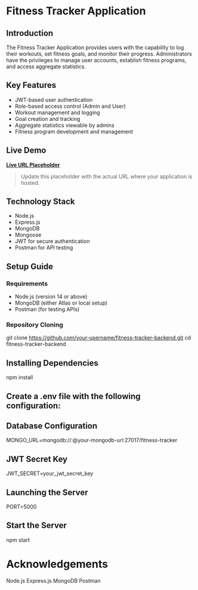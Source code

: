 # Fitness Tracker Application

## Introduction

The Fitness Tracker Application provides users with the capability to log their workouts, set fitness goals, and monitor their progress. Administrators have the privileges to manage user accounts, establish fitness programs, and access aggregate statistics.

## Key Features

- JWT-based user authentication
- Role-based access control (Admin and User)
- Workout management and logging
- Goal creation and tracking
- Aggregate statistics viewable by admins
- Fitness program development and management

## Live Demo

**[Live URL Placeholder](http://your-live-url.com)**

> Update this placeholder with the actual URL where your application is hosted.

## Technology  Stack

- Node.js
- Express.js
- MongoDB
- Mongoose
- JWT for secure authentication
- Postman for API testing

## Setup Guide

### Requirements

- Node.js (version 14 or above)
- MongoDB (either Atlas or local setup)
- Postman (for testing APIs)

### Repository Cloning

git clone https://github.com/your-username/fitness-tracker-backend.git
cd fitness-tracker-backend


## Installing Dependencies
npm install

## Create a .env file with the following configuration:

## Database Configuration
MONGO_URL=mongodb://<username>:<password>@your-mongodb-url:27017/fitness-tracker

## JWT Secret Key
JWT_SECRET=your_jwt_secret_key

## Launching the Server
PORT=5000

## Start the Server
npm start

# Acknowledgements
Node.js
Express.js
MongoDB
Postman
